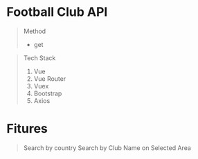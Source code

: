 # Football Club API
> Method 
> * get

> Tech Stack
>  1. Vue
>  2. Vue Router
>  3. Vuex
>  4. Bootstrap
>  5. Axios

# Fitures
> Search by country
> Search by Club Name on Selected Area